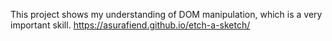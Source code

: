 This project shows my understanding of DOM manipulation, which is a very important skill.
https://asurafiend.github.io/etch-a-sketch/